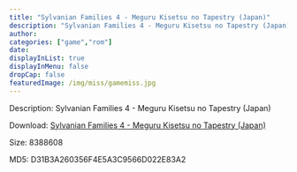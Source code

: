 ```yaml
---
title: "Sylvanian Families 4 - Meguru Kisetsu no Tapestry (Japan)"
description: "Sylvanian Families 4 - Meguru Kisetsu no Tapestry (Japan)"
author: 
categories: ["game","rom"]
date: 
displayInList: true
displayInMenu: false
dropCap: false
featuredImage: /img/miss/gamemiss.jpg
---
```


Description: Sylvanian Families 4 - Meguru Kisetsu no Tapestry (Japan)

Download: <a style="text-decoration:underline;" href="https://mega.nz/#!LbJkGQpZ!Mmhux35PeMkCuULzJ5nBeabOYwGay39n9VTjJaWyxAg" target = "_blank" rel = "nofollow" > Sylvanian Families 4 - Meguru Kisetsu no Tapestry (Japan)</a>

Size: 8388608

MD5: D31B3A260356F4E5A3C9566D022E83A2

